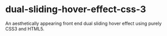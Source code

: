 # dual-sliding-hover-effect-css-3
An aesthetically appearing front end dual sliding hover effect using purely CSS3 and HTML5.
